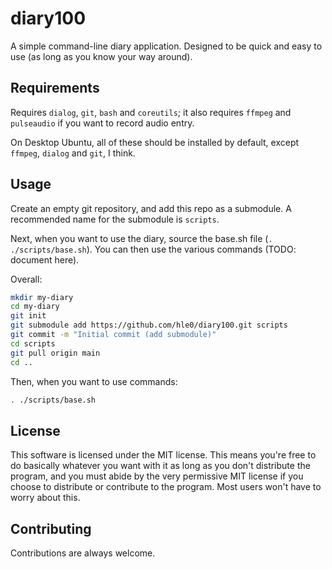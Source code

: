# diary100

A simple command-line diary application. Designed to be quick and easy to use (as long as you know your way around).

## Requirements

Requires `dialog`, `git`, `bash` and `coreutils`; it also requires `ffmpeg` and `pulseaudio` if you want to record audio entry.

On Desktop Ubuntu, all of these should be installed by default, except `ffmpeg`, `dialog` and `git`, I think.

## Usage

Create an empty git repository, and add this repo as a submodule. A recommended name for the submodule is `scripts`.

Next, when you want to use the diary, source the base.sh file (`. ./scripts/base.sh`). You can then use the various commands (TODO: document here).

Overall:

```sh
mkdir my-diary
cd my-diary
git init
git submodule add https://github.com/hle0/diary100.git scripts
git commit -m "Initial commit (add submodule)"
cd scripts
git pull origin main
cd ..
```

Then, when you want to use commands:

```sh
. ./scripts/base.sh
```

## License

This software is licensed under the MIT license. This means you're free to do basically whatever you want with it as long as you don't distribute the program, and you must abide by the very permissive MIT license if you choose to distribute or contribute to the program. Most users won't have to worry about this.

## Contributing

Contributions are always welcome.
